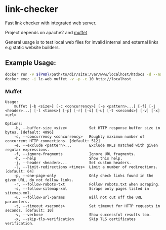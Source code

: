 # link-checker
Fast link checker with integrated web server.

Project depends on apache2 and [muffet](https://github.com/raviqqe/muffet)

General usage is to test local web files for invalid internal and external links e.g static website builders.


## Example Usage:

```bash
docker run -v ${PWD}/path/to/dir/site:/var/www/localhost/htdocs -d --name lc-web gitlab.nil.rs:4567/fstreoski/link-checker:latest /usr/sbin/httpd -D FOREGROUND
docker exec -i lc-web muffet -v -p -c 10 http://localhost
```

### Muffet

```
Usage:
	muffet [-b <size>] [-c <concurrency>] [-e <pattern>...] [-f] [-j <header>...] [-l <times>] [-p] [-r] [-s] [-u] [-t <seconds>] [-v] [-x] <url>

Options:
	-b, --buffer-size <size>          Set HTTP response buffer size in bytes. [default: 4096]
	-c, --concurrency <concurrency>   Roughly maximum number of concurrent HTTP connections. [default: 512]
	-e, --exclude <pattern>...        Exclude URLs matched with given regular expressions.
	-f, --ignore-fragments            Ignore URL fragments.
	-h, --help                        Show this help.
	-j, --header <header>...          Set custom headers.
	-l, --limit-redirections <times>  Limit a number of redirections. [default: 64]
	-p, --one-page-only               Only check links found in the given URL, do not follow links.
	-r, --follow-robots-txt           Follow robots.txt when scraping.
	-s, --follow-sitemap-xml          Scrape only pages listed in sitemap.xml.
	-u, --follow-url-params           Will not cut off the URL parameters.
	-t, --timeout <seconds>           Set timeout for HTTP requests in seconds. [default: 10]
	-v, --verbose                     Show successful results too.
	-x, --skip-tls-verification       Skip TLS certificates verification.
```
